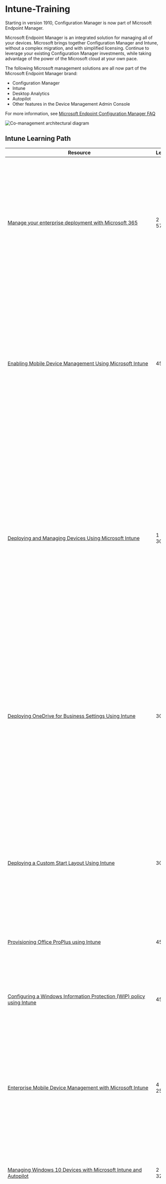 # Intune-Training

Starting in version 1910, Configuration Manager is now part of Microsoft Endpoint Manager.

Microsoft Endpoint Manager is an integrated solution for managing all of your devices. Microsoft brings together Configuration Manager and Intune, without a complex migration, and with simplified licensing. Continue to leverage your existing Configuration Manager investments, while taking advantage of the power of the Microsoft cloud at your own pace.

The following Microsoft management solutions are all now part of the Microsoft Endpoint Manager brand:

* Configuration Manager
* Intune
* Desktop Analytics
* Autopilot
* Other features in the Device Management Admin Console

For more information, see [Microsoft Endpoint Configuration Manager FAQ](https://docs.microsoft.com/en-us/mem/configmgr/core/understand/microsoft-endpoint-manager-faq)

<p><img align="center" src="https://github.com/msandfor/Intune-Training/blob/main/assets/co-management-overview.svg" alt="Co-management architectural diagram"></p>
<p align="center"></p>


## Intune Learning Path

| Resource | Length | Type | Summary | Importance |
|----|----|----|--------|----|
| [Manage your enterprise deployment with Microsoft 365](https://docs.microsoft.com/en-us/learn/paths/manage-enterprise-deployment-m365/) | 2 hr 57 min | Learning Path (6 Modules) | Manage your enterprise deployment with modern tools from Microsoft 365. Empower your users and IT to benefit from the easy deployment and productivity enhancements from Windows 10, while still maintaining your standards for security and manageability. This learning path can help you prepare for the Microsoft 365 Certified: Modern Desktop Administrator Associate certification. | Mandatory |
| [Enabling Mobile Device Management Using Microsoft Intune](https://mslearningcampus.com/CourseAssignment/692434) | 45 min | Lab | In this lab, you will enable mobile device management (MDM) using Microsoft Intune. First, you will configure Microsoft Intune as the authority for MDM. Next, you will configure Intune management auto-enrollment for Azure Active Directory (Azure AD) joined devices. Finally, you will verify auto-enrollment of devices by joining a device to the Azure AD domain, and then viewing the device management status in the Microsoft 365 Device Management portal. | Practice |
| [Deploying and Managing Devices Using Microsoft Intune](https://mslearningcampus.com/CourseAssignment/692437) | 1 hr 30 min | Lab | In this lab, you will sign up for Office 365 and EMS trial subscriptions, and then you will enable Mobile Device Management (MDM) in Azure AD and enroll devices into Intune management. Next, you will configure corporate branding and Azure AD access, and then you will configure Intune compliance policies to ensure and track device compliance. Finally, you will create device management profiles to configure device features and settings to align with corporate policies, and then you will deploy and configure apps on devices and automate the deployment of devices and apps using Windows Autopilot. | Practice |
| [Deploying OneDrive for Business Settings Using Intune](https://mslearningcampus.com/CourseAssignment/692440) | 30 min | Lab | Microsoft Intune provides flexible and powerful management capabilities. In this lab, you will add PowerShell scripts that will automatically configure settings when devices are enrolled in mobile device management (MDM). First, you will add two PowerShell script policy objects that collectively will configure OneDrive for Business. Next, you will enroll a device into MDM. Finally, you will verify the automatic configuration of OneDrive for Business.| Practice |
| [Deploying a Custom Start Layout Using Intune](https://mslearningcampus.com/CourseAssignment/692441) | 30 min | Lab | In this lab, you will perform essential device management tasks using Microsoft Intune. First, you will create a custom start layout, and then you will export it to an XML file. Next, you will use the XML file to create a policy to configure the Start menu when a device enrolls in mobile device management (MDM). Finally, you will enroll a Windows 10 device into management, and then you will review the effect of the policy.| Practice |
| [Provisioning Office ProPlus using Intune](https://mslearningcampus.com/CourseAssignment/692442) | 45 min | Lab | This lab is under development and will be released soon.| Practice |
| [Configuring a Windows Information Protection (WIP) policy using Intune](https://mslearningcampus.com/CourseAssignment/692443) | 45 min | Lab | sIn this lab, you will learn how to create a Windows Information Protection (WIP) policy using Microsoft Intune. First, you will create a WIP policy, and then you will assign it to a group. Next, you will enroll a Windows 10 device into MDM. Finally, you will verify the enforcement of the policy | Practice |
| [Enterprise Mobile Device Management with Microsoft Intune](https://serviceshub.microsoft.com/catalog/docs/edu/enterprise-mobile-device-management-en-US/0e133125-514e-4678-bfe5-84d281d1f4ca) | 4 hr 25 min | Learning Path (9 Modules) | The Learning Path addresses the specific needs within the customer environment in terms of Enterprise Mobile Device Management (MDM), organizational constraints and processes/operational infrastructure architectures and business solutions.| Mandatory |
| [Managing Windows 10 Devices with Microsoft Intune and Autopilot](https://serviceshub.microsoft.com/catalog/docs/edu/windows-client-modern-pc-management-en-US/0e133125-514e-4678-bfe5-84d281d1f4ca) | 2 hr 32 min | Learning Path (8 Modules) | This Learning Path provides you with knowledge and vision of Modern PC management and Modern Workplace to enable a truly modern IT environment. You will also learn a simple way to deploy, manage, and secure Windows 10 using features included in Microsoft 365.| Mandatory |
| [Windows 10 Client: Windows Store for Business Management Tool Integration](https://mslearningcampus.com/CourseAssignment/692446) | 9 min | On-Demand Video | Demonstrate how the Windows Store for Business can be integrated with existing management tools such as Microsoft Intune| FYI |
| [Creating a Device Configuration Profile
45m](https://mslearningcampus.com/CourseAssignment/692447) | 45 min | Lab | In this lab, you will create a profile that will manage device configuration using Microsoft Intune. First, you will create a device configuration profile in which you will create a configuration profile for Windows 10 devices. Next, you will assign the configuration profile to an Azure Active Directory (Azure AD) security group. Finally, you will enroll a Windows 10 device in Intune, and then you will review the effect of the implementation of the configuration profile on the local device.| Practice |
| [Configuring a Dynamic Device Restriction Profile](https://mslearningcampus.com/CourseAssignment/692448) | 45 min | Lab | In this lab, you will configure a dynamic device configuration profile. First, you will use Microsoft Intune to create a device configuration profile in which you will create a device restriction policy to change the camera privacy settings based on the network location of the device. Next, you will assign this profile to all managed devices in your organization. Finally, you will verify the change in the camera privacy setting of the device as it moves from one network to another.| Practice |
| [Windows 10 Client: The MDM World](https://mslearningcampus.com/CourseAssignment/692449) | 17 min | On-Demand Video |This lesson introduces the concept of Modern Management in Windows 10. Focusing on modern methods to manage Windows 10 in an enterprise such as Mobile Device Management (MDM).| FYI |
| [Windows 10 Client: Inside Windows 10 MDM](https://mslearningcampus.com/CourseAssignment/692450) | 21 min | On-Demand Video | This lesson provides an overview of the internal architecture of Windows 10 and how it allows the OS to be managed via MDM Solutions. It also touches on MDM Logging.| FYI |
| [Title](https://mslearningcampus.com/CourseAssignment/692451) | 4 min | On-Demand Video | This lesson outlines the changes between traditional desktop environments in contrast with the way users expect to work today - by two of my favourite Australian Engineers| FYI |
| [Manage Windows 10 in your organization - transitioning to modern management](https://docs.microsoft.com/en-us/windows/client-management/manage-windows-10-in-your-organization-modern-management) | 9 min | Documentation | Use of personal devices for work, as well as employees working outside the office, may be changing how your organization manages devices. Certain parts of your organization might require deep, granular control over devices, while other parts might seek lighter, scenario-based management that empowers the modern workforce| Reference |
| [Provisioning packages for Windows 10](https://docs.microsoft.com/en-us/windows/configuration/provisioning-packages/provisioning-packages) | 6 min | Documentation | Windows provisioning makes it easy for IT administrators to configure end-user devices without imaging. Using Windows provisioning, an IT administrator can easily specify desired configuration and settings required to enroll the devices into management and then apply that configuration to target devices in a matter of minutes| Reference |
| [Introduction to Microsoft Endpoint Manager](https://docs.microsoft.com/en-us/mem/configmgr/core/understand/introduction) | 3 min | Documentation | Microsoft Endpoint Manager is an integrated solution for managing all of your devices. Microsoft brings together Configuration Manager and Intune, without a complex migration, and with simplified licensing.| Reference |
| [What is co-management?](https://docs.microsoft.com/en-us/mem/configmgr/comanage/overview) | 4 min | Documentation | Co-management is one of the primary ways to attach your existing Configuration Manager deployment to the Microsoft 365 cloud. It helps you unlock additional cloud-powered capabilities like conditional access. Co-management enables you to concurrently manage Windows 10 devices by using both Configuration Manager and Microsoft Intune. It lets you cloud-attach your existing investment in Configuration Manager by adding new functionality. By using co-management, you have the flexibility to use the technology solution that works best for your organization | Reference |
| [Windows 10 Mobile deployment and management guide](https://docs.microsoft.com/en-us/windows/client-management/windows-10-mobile-and-mdm) | 1 hr 11 min | Documentation | This guide helps IT professionals plan for and deploy Windows 10 Mobile devices.| Reference |
| [Microsoft Endpoint Manager fundamentals](https://docs.microsoft.com/en-us/learn/paths/endpoint-manager-fundamentals/) | 2 hr 57 min | Learning Path | This learning path helps you understand the fundamental concepts involved in managing your endpoint environment.| Mandatory |


## Core Learning Paths:
| Resource | Length | Type | Summary | Importance |
|----|----|----|--------|----|
| [M365 Fundamentals](https://docs.microsoft.com/en-us/learn/certifications/microsoft-365-fundamentals) | length | Learning Path | Follow Learning Paths at Bottom of page and ask your CSAM/TAM/SDM about how Microsoft will help you certify| Core |
| [Azure Fundamentals](https://docs.microsoft.com/en-us/learn/certifications/azure-fundamentals) | length | Learning Path | Follow Learning Paths at Bottom of page and ask your CSAM/TAM/SDM about how Microsoft will help you certify| Core |
| [Power Platform Fundamentals](https://docs.microsoft.com/en-us/learn/certifications/power-platform-fundamentals) | length | Learning Path | Follow Learning Paths at Bottom of page and ask your CSAM/TAM/SDM about how Microsoft will help you certify| Core |
